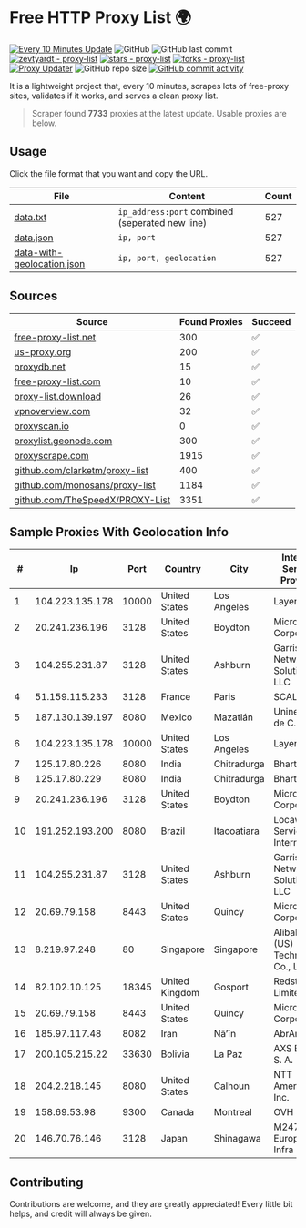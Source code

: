 
# Free HTTP Proxy List 🌍

[![Every 10 Minutes Update](https://github.com/mertguvencli/http-proxy-list/actions/workflows/main.yml/badge.svg?branch=main)](https://github.com/mertguvencli/http-proxy-list/actions/workflows/main.yml)
![GitHub](https://img.shields.io/github/license/mertguvencli/http-proxy-list)
![GitHub last commit](https://img.shields.io/github/last-commit/mertguvencli/http-proxy-list)
[![zevtyardt - proxy-list](https://img.shields.io/static/v1?label=zevtyardt&message=proxy-list&color=blue&logo=github)](https://github.com/zevtyardt/proxy-list "Go to GitHub repo")
[![stars - proxy-list](https://img.shields.io/github/stars/zevtyardt/proxy-list?style=social)](https://github.com/zevtyardt/proxy-list)
[![forks - proxy-list](https://img.shields.io/github/forks/zevtyardt/proxy-list?style=social)](https://github.com/zevtyardt/proxy-list)
[![Proxy Updater](https://github.com/zevtyardt/proxy-list/workflows/Proxy%20Updater/badge.svg)](https://github.com/zevtyardt/proxy-list/actions?query=workflow:"Proxy+Updater")
![GitHub repo size](https://img.shields.io/github/repo-size/zevtyardt/proxy-list)
[![GitHub commit activity](https://img.shields.io/github/commit-activity/m/zevtyardt/proxy-list?logo=commits)](https://github.com/zevtyardt/proxy-list/commits/main)

It is a lightweight project that, every 10 minutes, scrapes lots of free-proxy sites, validates if it works, and serves a clean proxy list.

> Scraper found **7733** proxies at the latest update. Usable proxies are below.

## Usage

Click the file format that you want and copy the URL.

|File|Content|Count|
|----|-------|-----|
|[data.txt](https://raw.githubusercontent.com/mertguvencli/http-proxy-list/main/proxy-list/data.txt)|`ip_address:port` combined (seperated new line)|527|
|[data.json](https://raw.githubusercontent.com/mertguvencli/http-proxy-list/main/proxy-list/data.json)|`ip, port`|527|
|[data-with-geolocation.json](https://raw.githubusercontent.com/mertguvencli/http-proxy-list/main/proxy-list/data-with-geolocation.json)|`ip, port, geolocation`|527|

## Sources

|Source|Found Proxies|Succeed|
|------|-------------|-------|
|[free-proxy-list.net](https://free-proxy-list.net)|300|✅|
|[us-proxy.org](https://www.us-proxy.org)|200|✅|
|[proxydb.net](http://proxydb.net)|15|✅|
|[free-proxy-list.com](https://free-proxy-list.com/?page=&port=&type%5B%5D=http&type%5B%5D=https&up_time=0&search=Search)|10|✅|
|[proxy-list.download](https://www.proxy-list.download/HTTP)|26|✅|
|[vpnoverview.com](https://vpnoverview.com/privacy/anonymous-browsing/free-proxy-servers)|32|✅|
|[proxyscan.io](https://www.proxyscan.io)|0|✅|
|[proxylist.geonode.com](https://proxylist.geonode.com/api/proxy-list?limit=300&page=1&sort_by=lastChecked&sort_type=desc&protocols=http,https)|300|✅|
|[proxyscrape.com](https://api.proxyscrape.com/v2/?request=displayproxies&protocol=http&timeout=10000&country=all&ssl=all&anonymity=all)|1915|✅|
|[github.com/clarketm/proxy-list](https://raw.githubusercontent.com/clarketm/proxy-list/master/proxy-list-raw.txt)|400|✅|
|[github.com/monosans/proxy-list](https://raw.githubusercontent.com/monosans/proxy-list/main/proxies/http.txt)|1184|✅|
|[github.com/TheSpeedX/PROXY-List](https://raw.githubusercontent.com/TheSpeedX/PROXY-List/master/http.txt)|3351|✅|


## Sample Proxies With Geolocation Info

|#|Ip|Port|Country|City|Internet Service Provider|
|-|--|----|-------|----|-------------------------|
|1|104.223.135.178|10000|United States|Los Angeles|LayerHost|
|2|20.241.236.196|3128|United States|Boydton|Microsoft Corporation|
|3|104.255.231.87|3128|United States|Ashburn|Garrison Network Solutions LLC|
|4|51.159.115.233|3128|France|Paris|SCALEWAY|
|5|187.130.139.197|8080|Mexico|Mazatlán|Uninet S.A. de C.V.|
|6|104.223.135.178|10000|United States|Los Angeles|LayerHost|
|7|125.17.80.226|8080|India|Chitradurga|Bharti Airtel|
|8|125.17.80.229|8080|India|Chitradurga|Bharti Airtel|
|9|20.241.236.196|3128|United States|Boydton|Microsoft Corporation|
|10|191.252.193.200|8080|Brazil|Itacoatiara|Locaweb Serviços de Internet S/A|
|11|104.255.231.87|3128|United States|Ashburn|Garrison Network Solutions LLC|
|12|20.69.79.158|8443|United States|Quincy|Microsoft Corporation|
|13|8.219.97.248|80|Singapore|Singapore|Alibaba (US) Technology Co., Ltd.|
|14|82.102.10.125|18345|United Kingdom|Gosport|Redstation Limited|
|15|20.69.79.158|8443|United States|Quincy|Microsoft Corporation|
|16|185.97.117.48|8082|Iran|Nā’īn|AbrArvan|
|17|200.105.215.22|33630|Bolivia|La Paz|AXS Bolivia S. A.|
|18|204.2.218.145|8080|United States|Calhoun|NTT America, Inc.|
|19|158.69.53.98|9300|Canada|Montreal|OVH SAS|
|20|146.70.76.146|3128|Japan|Shinagawa|M247 Europe Infra|



## Contributing

Contributions are welcome, and they are greatly appreciated! Every
little bit helps, and credit will always be given.

